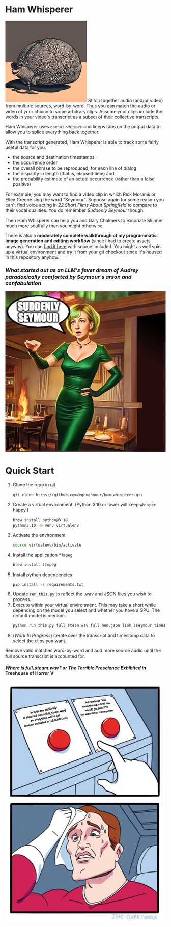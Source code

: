 # Ham Whisperer
<img alt="netted ham" src="image_generation/raw_inputs/ham_realism.jpeg" width="256" height="256" />
Stitch together audio (and/or video) from multiple sources, word-by-word.
Thus you can match the audio or video of your choice to some arbitrary clips.
Assume your clips include the words in your video's transcript as a subset of their collective transcripts.

Ham Whisperer uses `openai-whisper` and keeps tabs on the output data to allow you to splice everything back together.

With the transcript generated, Ham Whisperer is able to track some fairly useful data for you. 

- the source and destination timestamps
- the occurrence order
- the overall phrase to be reproduced, for each line of dialog
- the disparity in length (that is, elapsed time) and
- the probability estimate of an actual occurrence (rather than a false positive) 


For example, you may want to find a video clip in which Rick Moranis or Ellen Greene sing the word "Seymour".
Suppose again for some reason you can't find voice acting in _22 Short Films About Springfield_ to compare to their vocal qualities.
You do remember _Suddenly Seymour_ though.

Then Ham Whisperer can help you and Gary Chalmers to excoriate Skinner much more soulfully than you might otherwise.

There is also a **moderately complete walkthrough of my programmatic image generation and editing workflow** (since I had to create assets anyway).
You can [find it here](image_generation/image_workflow.md) with source included.
You might as well spin up a virtual environment and try it from your git checkout since it's housed in this repository anyhow.

### _What started out as an LLM's fever dream of Audrey paradoxically comforted by Seymour's arson and confabulation_
![image](image_generation/images/suddenly_seymour.jpeg)



# Quick Start

1. Clone the repo in git
   ```bash
   git clone https://github.com/egoughnour/ham-whisperer.git
   ```
2. Create a virtual environment. (Python 3.10 or lower will keep `whisper` happy.)
    ```bash
    brew install python@3.10
    python3.10 -m venv virtualenv
    ```
3. Activate the environment
   ```bash
   source virtualenv/bin/activate
   ```
4. Install the application `ffmpeg`
    ```bash
    brew install ffmpeg
    ```
5. Install python dependencies
   ```bash
   pip install -r requirements.txt
   ```
6. Update `run_this.py` to reflect the .wav and JSON files you wish to process.
7. Execute within your virtual environment.  This may take a short while depending on the model you select and whether you have a GPU. The default model is medium.
   ```bash
   python run_this.py full_steam.wav full_ham.json lsoh_sseymour_timestamps.json --whisper-model medium --prompt-file example_prompt_file.txt
   ```
8. (_Work In Progress_) iterate over the transcript and timestamp data to select the clips you want.


Remove valid matches word-by-word and add more source audio until the full source transcript is accounted for. 

#### _Where is full_steam.wav? or The Terrible Prescience Exhibited in_ Treehouse of Horror V 
![img](image_generation/images/momentous_decision.jpeg)
